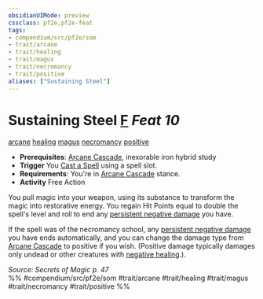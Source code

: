 ```yaml
---
obsidianUIMode: preview
cssclass: pf2e,pf2e-feat
tags:
- compendium/src/pf2e/som
- trait/arcane
- trait/healing
- trait/magus
- trait/necromancy
- trait/positive
aliases: ["Sustaining Steel"]
---
```

# Sustaining Steel  [F](chapter-9-playing-the-game.md#Actions "Free Action") *Feat 10*  
[arcane](arcane.md "Arcane Tradition Trait")  [healing](healing.md "Healing Effect Trait")  [magus](Reference/Rules/Traits/magus-som.md "Magus Class Trait")  [necromancy](necromancy.md "Necromancy School Trait")  [positive](positive.md "Positive Energy & Element Trait")  

- **Prerequisites**: [Arcane Cascade](arcane-cascade-som.md), inexorable iron hybrid study
- **Trigger** You [Cast a Spell](cast-a-spell.md) using a spell slot.
- **Requirements**: You're in [Arcane Cascade](arcane-cascade-som.md) stance.
- **Activity** Free Action

You pull magic into your weapon, using its substance to transform the magic into restorative energy. You regain Hit Points equal to double the spell's level and roll to end any [persistent negative damage](conditions.md#Persistent%20Damage) you have.

If the spell was of the necromancy school, any [persistent negative damage](conditions.md#Persistent%20Damage) you have ends automatically, and you can change the damage type from [Arcane Cascade](arcane-cascade-som.md) to positive if you wish. (Positive damage typically damages only undead or other creatures with [negative healing](negative-healing-b2.md).).

*Source: Secrets of Magic p. 47*  
%% #compendium/src/pf2e/som #trait/arcane #trait/healing #trait/magus #trait/necromancy #trait/positive %%